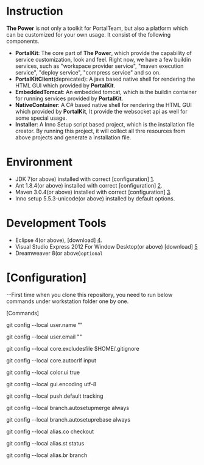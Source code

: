 Instruction
==============

**The Power** is not only a toolkit for PortalTeam, but also a platform which can be customized for your own usage. It consist of the following components.

* **PortalKit**: The core part of **The Power**, which provide the capability of service customization, look and feel. Right now, we have a few buildin services, such as "workspace provider service", "maven execution service", "deploy service", "compress service" and so on.
* **PortalKitClient**(deprecated): A java based native shell for rendering the HTML GUI which provided by **PortalKit**.
* **EmbeddedTomcat**: An embedded tomcat, which is the buildin container for running services provided by **PortalKit**.
* **NativeContainer**: A C# based native shell for rendering the HTML GUI which provided by **PortalKit**, It provide the websocket api as well for some special usage.
* **Installer**: A Inno Setup script based project, which is the installation file creator. By running this project, it will collect all thre resources from above projects and generate a installation file.

Environment
==============

* JDK 7(or above) installed with correct [configuration] [1].
* Ant 1.8.4(or above) installed with correct [configuration] [2].
* Maven 3.0.4(or above) installed with correct [configuration] [3]. 
* Inno setup 5.5.3-unicode(or above) installed by default options.

Development Tools
==============

* Eclipse 4(or above), [download] [4].
* Visual Studio Express 2012 For Window Desktop(or above) [download] [5]
* Dreamweaver 8(or above)`optional`


[Configuration]
==============

--First time when you clone this repository, you need to run below commands under workstation folder one by one.

[Commands]

git config --local user.name "<name>"

git config --local user.email "<email>"

git config --local core.excludesfile $HOME/.gitignore

git config --local core.autocrlf input

git config --local color.ui true

git config --local gui.encoding utf-8

git config --local push.default tracking

git config --local branch.autosetupmerge always

git config --local branch.autosetuprebase always

git config --local alias.co checkout

git config --local alias.st status

git config --local alias.br branch


[1]: http://docs.oracle.com/javase/7/docs/webnotes/install/windows/jdk-installation-windows.html     "configuration"
[2]: http://ant.apache.org/manual/install.html#sysrequirements                                       "configuration"
[3]: http://maven.apache.org/download.cgi#Installation_Instructions                                  "configuration"
[4]: http://www.eclipse.org/downloads/                                                               "download"
[5]: http://www.microsoft.com/visualstudio/chs/downloads                                             "download"
